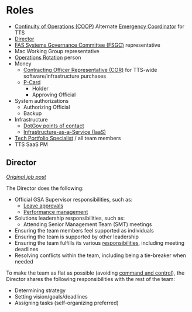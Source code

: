 # Roles

- [Continuity of Operations (COOP)](https://sites.google.com/a/gsa.gov/continuity/home) Alternate [Emergency Coordinator](https://sites.google.com/a/gsa.gov/continuity/home/emergency-coordinators-ecs) for TTS
- [Director](#director)
- [FAS Systems Governance Committee (FSGC)](https://sites.google.com/a/gsa.gov/fas-systems-governance/home) representative
- Mac Working Group representative
- [Operations Rotation](Operations%20Rotation%20-%20Playbook.md) person
- Money
  - [Contracting Officer Representative (COR)](https://docs.google.com/document/d/14xOFvIGwlG0Gbd52o1D4AyJ52RqzHpX91nfEYJKu5qQ/edit) for TTS-wide software/infrastructure purchases
  - [P-Card](https://drive.google.com/drive/folders/1CkxpHq0mDFeAnXlaMQJ9RQOCioVHckgs)
    - Holder
    - Approving Official
- System authorizations
  - Authorizing Official
  - Backup
- Infrastructure
  - [DotGov points of contact](https://home.dotgov.gov/management/#points-of-contact)
  - [Infrastructure-as-a-Service (IaaS)](https://before-you-ship.18f.gov/infrastructure/)
- [Tech Portfolio Specialist](https://join.tts.gsa.gov/join/technology-portfolio-specialist/) / all team members
- TTS SaaS PM

## Director

_[Original job post](https://join.tts.gsa.gov/join/technology-portfolio-director/)_

The Director does the following:

- Official GSA Supervisor responsibilities, such as:
  - [Leave approvals](https://handbook.18f.gov/leave/)
  - [Performance management](https://handbook.18f.gov/performance-management/)
- Solutions leadership responsibilities, such as:
  - Attending Senior Management Team (SMT) meetings
- Ensuring the team members feel supported as individuals
- Ensuring the team is supported by other leadership
- Ensuring the team fulfills its various [responsibilities](https://handbook.tts.gsa.gov/tech-portfolio/), including meeting deadlines
- Resolving conflicts within the team, including being a tie-breaker when needed

To make the team as flat as possible (avoiding [command and control](https://en.wikipedia.org/wiki/Command_and_control)), the Director shares the following responsibilities with the rest of the team:

- Determining strategy
- Setting vision/goals/deadlines
- Assigning tasks (self-organizing preferred)
